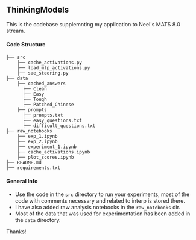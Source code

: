 ## ThinkingModels
This is the codebase supplemnting my application to Neel's MATS 8.0 stream. 


#### Code Structure
```
├── src
    ├── cache_activations.py                    
    ├── load_mlp_activations.py                    
    ├── sae_steering.py                    
├── data
    ├── cached_answers        
      ├── Clean        
      ├── Easy        
      ├── Tough        
      ├── Patched_Chinese        
    ├── prompts
      ├── prompts.txt        
      ├── easy_questions.txt        
      ├── difficult_questions.txt        
├── raw_notebooks    
    ├── exp_1.ipynb              
    ├── exp_2.ipynb              
    ├── experiment_1.ipynb              
    ├── cache_activations.ipynb              
    ├── plot_scores.ipynb              
├── README.md 
├── requirements.txt
```
#### General Info
- Use the code in the `src` directory to run your experiments, most of the code with comments necessary and related to interp is stored there. 
- I have also added raw analysis notebooks in the `raw_notebooks` dir.
- Most of the data that was used for experimentation has been added in the `data` directory.  


Thanks!


